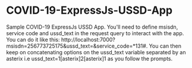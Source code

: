 # COVID-19-ExpressJs-USSD-App
Sample COVID-19 ExpressJs USSD App. You'll need to define msisdn, service code and ussd_text in the request query to interact with the app. You can do it like this: http://localhost:7000?msisdn=256773725175&ussd_text=&service_code=*131#.
You can then keep on concatenating options on the ussd_text variable separated by an asterix i.e ussd_text=1[asterix]2[asterix]1 as you follow the prompts.
